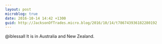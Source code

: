 ```yaml
---
layout: post
microblog: true
date: 2016-10-14 14:42 +1300
guid: http://JacksonOfTrades.micro.blog/2016/10/14/t786743936182280192.html
---
```

@iblessall It is in Australia and New Zealand.
